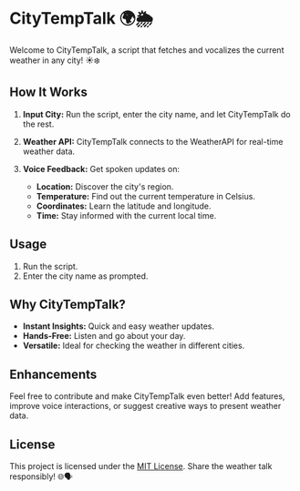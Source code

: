 # CityTempTalk 🌍🌦️

Welcome to CityTempTalk, a script that fetches and vocalizes the current weather in any city! ☀️❄️

## How It Works

1. **Input City:** Run the script, enter the city name, and let CityTempTalk do the rest.

2. **Weather API:** CityTempTalk connects to the WeatherAPI for real-time weather data.

3. **Voice Feedback:** Get spoken updates on:
   - **Location:** Discover the city's region.
   - **Temperature:** Find out the current temperature in Celsius.
   - **Coordinates:** Learn the latitude and longitude.
   - **Time:** Stay informed with the current local time.

## Usage

1. Run the script.
2. Enter the city name as prompted.

## Why CityTempTalk?

- **Instant Insights:** Quick and easy weather updates.
- **Hands-Free:** Listen and go about your day.
- **Versatile:** Ideal for checking the weather in different cities.

## Enhancements

Feel free to contribute and make CityTempTalk even better! Add features, improve voice interactions, or suggest creative ways to present weather data.

## License

This project is licensed under the [MIT License](LICENSE). Share the weather talk responsibly! 🌐🗣️

